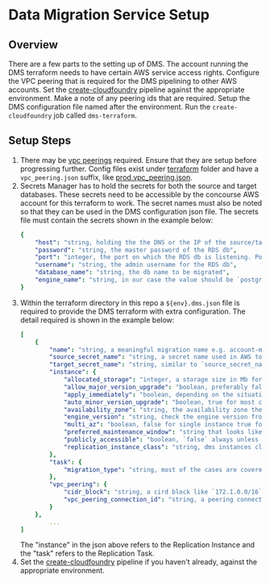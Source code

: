 # Data Migration Service Setup

## Overview

There are a few parts to the setting up of DMS. The account running the DMS terraform needs to have certain AWS service access rights. Configure the VPC peering that is required for the DMS pipelining to other AWS accounts. Set the [create-cloudfoundry] pipeline against the appropriate environment. Make a note of any peering ids that are required. Setup the DMS configuration file named after the environment. Run the `create-cloudfoundry` job called `dms-terraform`.

## Setup Steps

1. There may be [vpc peerings](../terraform/vpc-peering) required. Ensure that they are setup before progressing further. Config files exist under [terraform](../terraform) folder and have a `vpc_peering.json` suffix, like [prod.vpc_peering.json](../terraform/prod.vpc_peering.json).
2. Secrets Manager has to hold the secrets for both the source and target databases. These secrets need to be accessible by the concourse AWS account for this terraform to work. The secret names must also be noted so that they can be used in the DMS configuration json file. The secrets file must contain the secrets shown in the example below:
    ```yaml
    {
        "host": "string, holding the the DNS or the IP of the source/target RDS instance",
        "password": "string, the master password of the RDS db",
        "port": "integer, the port on which the RDS db is listening. Posibly on standard Postgresql pord 5432",
        "username": "string, the admin username for the RDS db",
        "database_name": "string, the db name to be migrated",
        "engine_name": "string, in our case the value should be `postgres`"
    }
   ```
3.  Within the terraform directory in this repo a `${env}.dms.json` file is required to provide the DMS terraform with extra configuration. The detail required is shown in the example below:
    ```yaml
    [
        {
            "name": "string, a meaningful migration name e.g. account-migration",
            "source_secret_name": "string, a secret name used in AWS to hold the source database credentials as shown above",
            "target_secret_name": "string, similar to `source_secret_name` for the target database",
            "instance": {
                "allocated_storage": "integer, a storage size in Mb for the DMS replication instance. Make sure it is big enough.",
                "allow_major_version_upgrade": "boolean, preferably false",
                "apply_immediately": "boolean, depending on the situation. true for most cases",
                "auto_minor_version_upgrade": "boolean, true for most cases",
                "availability_zone": "string, the availability zone the instance will reside. Use availability zone AWS formated strings like `eu-west-1a`",
                "engine_version": "string, check the engine version from the DMS documentation: `3.4.7`",
                "multi_az": "boolean, false for single instance true for multiple",
                "preferred_maintenance_window": "string that looks like this: `sun:10:30-sun:14:30`",
                "publicly_accessible": "boolean, `false` always unless instructed otherwise",
                "replication_instance_class": "string, dms instances classes look like this: `dms.t3.small`"
            },
            "task": {
                "migration_type": "string, most of the cases are covered with `full-load-and-cdc` for full copy and contineous migration. Otherwise `full-load` to just move the db across."
            },
            "vpc_peering": {
                "cidr_block": "string, a cird block like `172.1.0.0/16`",
                "vpc_peering_connection_id": "string, a peering connection id as shown in AWS console: `pcx-xxxxxxxxxxxxxxxx`"
            }
        },
            ...
    ]
    ```
    The "instance" in the json above refers to the Replication Instance and the "task" refers to the Replication Task.
4.  Set the [create-cloudfoundry] pipeline if you haven't already, against the appropriate environment.

[create-cloudfoundry]: ../concourse/pipelines/create-cloudfoundry.yml